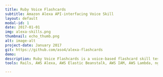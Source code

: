 ```yaml
---
title: Ruby Voice Flashcards
subtitle: Amazon Alexa API-interfacing Voice Skill
layout: default
modal-id: 1
date: 2017-01-01
img: alexa-skills.png
thumbnail: echo_thumb.png
alt: image-alt
project-date: January 2017
git: https://github.com/aso4/alexa-flashcards
demo:
description: Ruby Voice Flashcards is a voice-based flashcard skill testing Ruby knowledge on the Amazon Alexa platform. The main challenges of this project was examining documentation. I started with Alexa developer documentation to see how skills could be implemented. Since most developer resources were written in JavaScript, I had to research and modify third-party dependencies to generate appropriate Alexa requests. Since Alexa also communicates via SSL tunneling, the third big hurdle was researching SSL tunnel hosts, bringing me deeper into the orbit of the AWS ecosystem.
tools: Rails, AWS Alexa, AWS Elastic Beanstalk, AWS IAM, AWS Lambda, ngrok, Google API Client, Google Signet, Alexa Web Service gem, Alexa Rubykit gem

---
```

